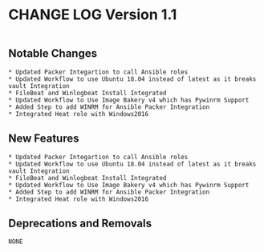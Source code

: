 CHANGE LOG Version 1.1
==========================

```
```

Notable Changes 
----------------

```
* Updated Packer Integartion to call Ansible roles
* Updated Workflow to use Ubuntu 18.04 instead of latest as it breaks vault Integration
* FileBeat and Winlogbeat Install Integrated
* Updated Workflow to Use Image Bakery v4 which has Pywinrm Support
* Added Step to add WINRM for Ansible Packer Integration
* Integrated Heat role with Windows2016
```

New Features 
-------------

```
* Updated Packer Integartion to call Ansible roles
* Updated Workflow to use Ubuntu 18.04 instead of latest as it breaks vault Integration
* FileBeat and Winlogbeat Install Integrated
* Updated Workflow to Use Image Bakery v4 which has Pywinrm Support
* Added Step to add WINRM for Ansible Packer Integration
* Integrated Heat role with Windows2016
```

Deprecations and Removals 
-------------------------

```
NONE
```
